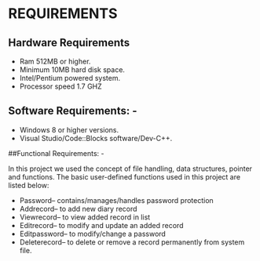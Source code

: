 # REQUIREMENTS 


## Hardware Requirements
 - Ram 512MB or higher.
- Minimum 10MB hard disk space.
- Intel/Pentium powered system.
 - Processor speed 1.7 GHZ

## Software Requirements: -
-	 Windows 8 or higher versions.
-	 Visual Studio/Code::Blocks software/Dev-C++.



##Functional Requirements: -

In this project we used the concept of file handling, data structures, pointer and functions.
The basic user-defined functions used in this project are listed below:
-	Password– contains/manages/handles password protection
-	Addrecord– to add new diary record
-	Viewrecord– to view added record in list
-	Editrecord– to modify and update an added record
-	Editpassword– to modify/change a password
-	Deleterecord– to delete or remove a record permanently from system file.


